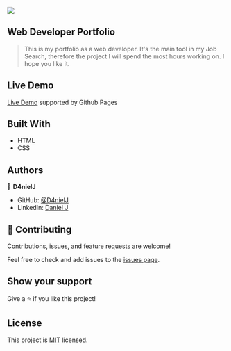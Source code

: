 ![](https://img.shields.io/badge/Microverse-blueviolet)

## Web Developer Portfolio

> This is my portfolio as a web developer. It's the main tool in my Job Search, therefore the project I will spend the most hours working on. I hope you like it.

## Live Demo

[Live Demo](https://d4nielj.github.io/developer-portfolio/) supported by Github Pages

## Built With

- HTML
- CSS

## Authors

👤 **D4nielJ**

- GitHub: [@D4nielJ](https://github.com/D4nielJ)
- LinkedIn: [Daniel J](https://www.linkedin.com/in/daniel-djm/)

## 🤝 Contributing

Contributions, issues, and feature requests are welcome!

Feel free to check and add issues to the [issues page](../../issues/).

## Show your support

Give a ⭐️ if you like this project!

## License

This project is [MIT](./MIT.md) licensed.
